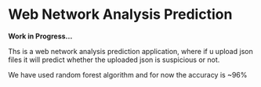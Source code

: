 # Web Network Analysis Prediction

**Work in Progress...**

Ths is a web network analysis prediction application, where if u upload json files it will predict whether the uploaded json is suspicious or not.


We have used random forest algorithm and for now the accuracy is ~96%
